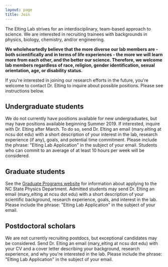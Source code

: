 ```yaml
---
layout: page
title: Join
---
```


The Elting Lab strives for an interdisciplinary, team-based approach to science. We are interested in recruiting trainees with backgrounds in physics, biology, chemistry, and/or engineering.

**We wholeheartedly believe that the more diverse our lab members are - both scientifically and in terms of life experiences - the more we will learn more from each other, and the better our science. Therefore, we welcome lab members regardless of race, religion, gender identification, sexual orientation, age, or disability status.**

If you're interested in joining our research efforts in the future, you're welcome to contact Dr. Elting to inquire about possible positions. Please see instructions below.

## Undergraduate students

We do not currently have positions available for new undergraduates, but may have positions available beginning Summer 2019. If interested, inquire with Dr. Elting after March. To do so, send Dr. Elting an email (mary.elting at ncsu dot edu) with a short description of your interest in the lab, research experience (if any), goals, and potential time commitment. Please include the phrase: "Elting Lab Application" in the subject of your email. Students who can commit to an average of at least 10 hours per week will be considered.

## Graduate students

See the <a href="https://www.physics.ncsu.edu/graduate/">Graduate Programs website</a> for information about applying to the NC State Physics Department. Admitted students may send Dr. Elting an email (mary_elting at ncsu dot edu) with a short description of your scientific background, research experience, goals, and interest in the lab. Please include the phrase: "Elting Lab Application" in the subject of your email.

## Postdoctoral scholars

We are not currently recruiting postdocs, but exceptional candidates may be considered. Send Dr. Elting an email (mary_elting at ncsu dot edu) with your CV and a cover letter describing your background, research experience, and why you're interested in the lab. Please include the phrase: "Elting Lab Application" in the subject of your email.
